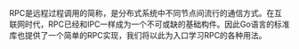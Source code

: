 <!--
 * @Author: your name
 * @Date: 2021-05-21 17:45:04
 * @LastEditTime: 2021-05-21 17:45:16
 * @LastEditors: Please set LastEditors
 * @Description: In User Settings Edit
 * @FilePath: /go_notes/RPC框架/RPC入门.md
-->

RPC是远程过程调用的简称，是分布式系统中不同节点间流行的通信方式。在互联网时代，RPC已经和IPC一样成为一个不可或缺的基础构件。因此Go语言的标准库也提供了一个简单的RPC实现，我们将以此为入口学习RPC的各种用法。
